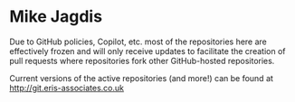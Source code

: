 Mike Jagdis
===========

Due to GitHub policies, Copilot, etc. most of the repositories here are effectively
frozen and will only receive updates to facilitate the creation of pull requests
where repositories fork other GitHub-hosted repositories.

Current versions of the active repositories (and more!) can be found at
<http://git.eris-associates.co.uk>
